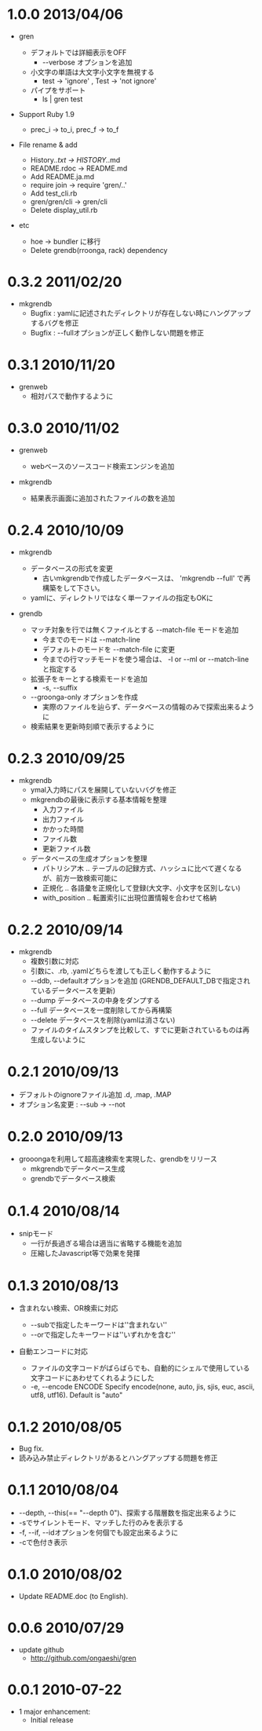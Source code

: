 # 1.0.0 2013/04/06

* gren
  * デフォルトでは詳細表示をOFF
    * --verbose オプションを追加
  * 小文字の単語は大文字小文字を無視する
    * test -> 'ignore' , Test -> 'not ignore'
  * パイプをサポート
    * ls | gren test

* Support Ruby 1.9
  * prec_i -> to_i, prec_f -> to_f

* File rename & add
  * History.*.txt -> HISTORY.*.md
  * README.rdoc -> README.md
  * Add README.ja.md
  * require join -> require 'gren/..'
  * Add test_cli.rb
  * gren/gren/cli -> gren/cli
  * Delete display_util.rb

* etc
  * hoe -> bundler に移行
  * Delete grendb(rroonga, rack) dependency

# 0.3.2 2011/02/20

* mkgrendb
  * Bugfix : yamlに記述されたディレクトリが存在しない時にハングアップするバグを修正
  * Bugfix : --fullオプションが正しく動作しない問題を修正

# 0.3.1 2010/11/20

* grenweb
  * 相対パスで動作するように

# 0.3.0 2010/11/02

* grenweb
  * webベースのソースコード検索エンジンを追加

* mkgrendb
  * 結果表示画面に追加されたファイルの数を追加

# 0.2.4 2010/10/09

* mkgrendb
  * データベースの形式を変更
    * 古いmkgrendbで作成したデータベースは、 'mkgrendb --full' で再構築をして下さい。
  * yamlに、ディレクトリではなく単一ファイルの指定もOKに

* grendb
  * マッチ対象を行では無くファイルとする --match-file モードを追加 
    * 今までのモードは --match-line
    * デフォルトのモードを --match-file に変更
    * 今までの行マッチモードを使う場合は、 -l or --ml or --match-line と指定する
  * 拡張子をキーとする検索モードを追加
    * -s, --suffix
  * --groonga-only オプションを作成
    * 実際のファイルを辿らず、データベースの情報のみで探索出来るように
  * 検索結果を更新時刻順で表示するように

# 0.2.3 2010/09/25

* mkgrendb
  * ymal入力時にパスを展開していないバグを修正
  * mkgrendbの最後に表示する基本情報を整理
    * 入力ファイル
    * 出力ファイル
    * かかった時間
    * ファイル数
    * 更新ファイル数
  * データベースの生成オプションを整理
    * パトリシア木 .. テーブルの記録方式、ハッシュに比べて遅くなるが、前方一致検索可能に
    * 正規化 .. 各語彙を正規化して登録(大文字、小文字を区別しない)
    * with_position .. 転置索引に出現位置情報を合わせて格納

# 0.2.2 2010/09/14

* mkgrendb
  * 複数引数に対応
  * 引数に、.rb, .yamlどちらを渡しても正しく動作するように
  * --ddb, --defaultオプションを追加 (GRENDB_DEFAULT_DBで指定されているデータベースを更新)
  * --dump    データベースの中身をダンプする
  * --full    データベースを一度削除してから再構築
  * --delete  データベースを削除(yamlは消さない)
  * ファイルのタイムスタンプを比較して、すでに更新されているものは再生成しないように

# 0.2.1 2010/09/13

* デフォルトのignoreファイル追加 .d, .map, .MAP
* オプション名変更 : --sub → --not

# 0.2.0 2010/09/13

* grooongaを利用して超高速検索を実現した、grendbをリリース
  * mkgrendbでデータベース生成
  * grendbでデータベース検索

# 0.1.4 2010/08/14

* snipモード
  * 一行が長過ぎる場合は適当に省略する機能を追加
  * 圧縮したJavascript等で効果を発揮

# 0.1.3 2010/08/13

* 含まれない検索、OR検索に対応
  * --subで指定したキーワードは''含まれない''
  * --orで指定したキーワードは''いずれかを含む''

* 自動エンコードに対応
  * ファイルの文字コードがばらばらでも、自動的にシェルで使用している文字コードにあわせてくれるようにした
  * -e, --encode ENCODE              Specify encode(none, auto, jis, sjis, euc, ascii, utf8, utf16). Default is "auto"

# 0.1.2 2010/08/05

* Bug fix.
* 読み込み禁止ディレクトリがあるとハングアップする問題を修正

# 0.1.1 2010/08/04

* --depth, --this(== "--depth 0")、探索する階層数を指定出来るように
* -sでサイレントモード、マッチした行のみを表示する
* -f, --if, --idオプションを何個でも設定出来るように
* -cで色付き表示

# 0.1.0 2010/08/02

* Update README.doc (to English).

# 0.0.6 2010/07/29

* update github
  * http://github.com/ongaeshi/gren

# 0.0.1 2010-07-22

* 1 major enhancement:
  * Initial release
